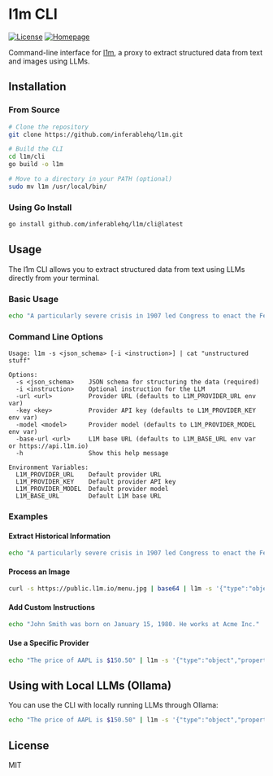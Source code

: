 # l1m CLI

[![License](https://img.shields.io/badge/license-MIT-green.svg)](../LICENSE)
[![Homepage](https://img.shields.io/badge/homepage-l1m.io-blue)](https://l1m.io)

Command-line interface for [l1m](https://l1m.io), a proxy to extract structured data from text and images using LLMs.

## Installation

### From Source

```bash
# Clone the repository
git clone https://github.com/inferablehq/l1m.git

# Build the CLI
cd l1m/cli
go build -o l1m

# Move to a directory in your PATH (optional)
sudo mv l1m /usr/local/bin/
```

### Using Go Install

```bash
go install github.com/inferablehq/l1m/cli@latest
```

## Usage

The l1m CLI allows you to extract structured data from text using LLMs directly from your terminal.

### Basic Usage

```bash
echo "A particularly severe crisis in 1907 led Congress to enact the Federal Reserve Act in 1913" | l1m -s '{"type":"object","properties":{"year":{"type":"number"},"act":{"type":"string"}}}'
```

### Command Line Options

```
Usage: l1m -s <json_schema> [-i <instruction>] | cat "unstructured stuff"

Options:
  -s <json_schema>    JSON schema for structuring the data (required)
  -i <instruction>    Optional instruction for the LLM
  -url <url>          Provider URL (defaults to L1M_PROVIDER_URL env var)
  -key <key>          Provider API key (defaults to L1M_PROVIDER_KEY env var)
  -model <model>      Provider model (defaults to L1M_PROVIDER_MODEL env var)
  -base-url <url>     L1M base URL (defaults to L1M_BASE_URL env var or https://api.l1m.io)
  -h                  Show this help message

Environment Variables:
  L1M_PROVIDER_URL    Default provider URL
  L1M_PROVIDER_KEY    Default provider API key
  L1M_PROVIDER_MODEL  Default provider model
  L1M_BASE_URL        Default L1M base URL
```

### Examples

#### Extract Historical Information

```bash
echo "A particularly severe crisis in 1907 led Congress to enact the Federal Reserve Act in 1913" | l1m -s '{"type":"object","properties":{"year":{"type":"number"},"act":{"type":"string"}}}'
```

#### Process an Image

```bash
curl -s https://public.l1m.io/menu.jpg | base64 | l1m -s '{"type":"object","properties":{"items":{"type":"array","items":{"type":"object","properties":{"name":{"type":"string"},"price":{"type":"number"}}}}}}'
```

#### Add Custom Instructions

```bash
echo "John Smith was born on January 15, 1980. He works at Acme Inc." | l1m -s '{"type":"object","properties":{"name":{"type":"string"},"company":{"type":"string"}}}' -i "Extract only professional information"
```

#### Use a Specific Provider

```bash
echo "The price of AAPL is $150.50" | l1m -s '{"type":"object","properties":{"stock":{"type":"string"},"price":{"type":"number"}}}' -url "https://api.anthropic.com/v1/messages" -key "your-api-key" -model "claude-3-5-sonnet-latest"
```

## Using with Local LLMs (Ollama)

You can use the CLI with locally running LLMs through Ollama:

```bash
echo "The price of AAPL is $150.50" | l1m -s '{"type":"object","properties":{"stock":{"type":"string"},"price":{"type":"number"}}}' -url "http://localhost:11434/v1" -key "ollama" -model "llama3:latest"
```

## License

MIT 